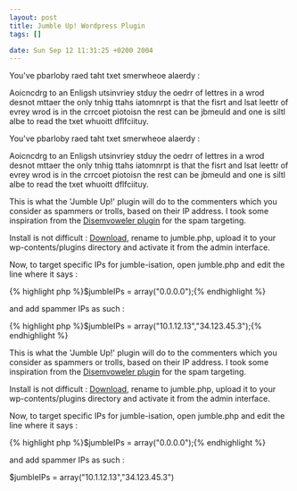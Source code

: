 ```yaml
--- 
layout: post
title: Jumble Up! Wordpress Plugin
tags: []

date: Sun Sep 12 11:31:25 +0200 2004
---
```

You've pbarloby raed taht txet smerwheoe alaerdy :

Aoicncdrg to an Enligsh utsinvriey stduy the oedrr of lettres in a wrod desnot mttaer the only tnhig ttahs iatomnrpt is that the fisrt and lsat leettr of evrey wrod is in the crrcoet piotoisn the rest can be jbmeuld and one is siltl albe to read the txet whuoitt dflfciituy.
<p>You've pbarloby raed taht txet smerwheoe alaerdy :</p>
<p>Aoicncdrg to an Enligsh utsinvriey stduy the oedrr of lettres in a wrod desnot mttaer the only tnhig ttahs iatomnrpt is that the fisrt and lsat leettr of evrey wrod is in the crrcoet piotoisn the rest can be jbmeuld and one is siltl albe to read the txet whuoitt dflfciituy.<br />
<!--more-->

This is what the 'Jumble Up!' plugin will do to the commenters which you consider as spammers or trolls, based on their IP address. I took some inspiration from the <a title="View this plugin" hreflang="en" href="http://wiki.wordpress.org/Disemvoweler">Disemvoweler plugin</a> for the spam targeting.

Install is not difficult : <a href="/jumble.php.txt">Download</a>, rename to jumble.php, upload it to your wp-contents/plugins directory and activate it from the admin interface.

Now, to target specific IPs for jumble-isation, open jumble.php and edit the line where it says :

{% highlight php %}$jumbleIPs = array("0.0.0.0");{% endhighlight %}

and add spammer IPs as such :

{% highlight php %}$jumbleIPs = array("10.1.12.13","34.123.45.3");{% endhighlight %}</p>
<p>This is what the 'Jumble Up!' plugin will do to the commenters which you consider as spammers or trolls, based on their IP address. I took some inspiration from the <a title="View this plugin" hreflang="en" href="http://wiki.wordpress.org/Disemvoweler">Disemvoweler plugin</a> for the spam targeting.</p>
<p>Install is not difficult : <a href="http://www.jfoucher.marinetechs.com/jumble.php.txt">Download</a>, rename to jumble.php, upload it to your wp-contents/plugins directory and activate it from the admin interface.</p>
<p>Now, to target specific IPs for jumble-isation, open jumble.php and edit the line where it says :</p>
<p>{% highlight php %}$jumbleIPs = array("0.0.0.0");{% endhighlight %}</p>
<p>and add spammer IPs as such :</p>
<p>$jumbleIPs = array("10.1.12.13","34.123.45.3")</p>

